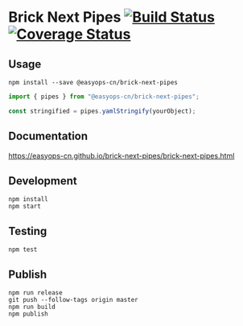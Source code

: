 # Brick Next Pipes [![Build Status](https://travis-ci.com/easyops-cn/brick-next-pipes.svg?branch=master)](https://travis-ci.com/easyops-cn/brick-next-pipes) [![Coverage Status](https://coveralls.io/repos/github/easyops-cn/brick-next-pipes/badge.svg)](https://coveralls.io/github/easyops-cn/brick-next-pipes)

## Usage

```shell
npm install --save @easyops-cn/brick-next-pipes
```

```ts
import { pipes } from "@easyops-cn/brick-next-pipes";

const stringified = pipes.yamlStringify(yourObject);
```

## Documentation

https://easyops-cn.github.io/brick-next-pipes/brick-next-pipes.html

## Development

```shell
npm install
npm start
```

## Testing

```shell
npm test
```

## Publish

```shell
npm run release
git push --follow-tags origin master
npm run build
npm publish
```

